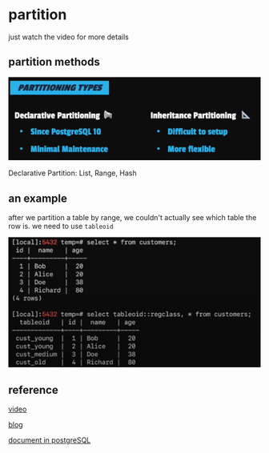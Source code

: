 # partition

just watch the video for more details

## partition methods

![6](../../Image/database/6.png)

Declarative Partition: List, Range, Hash

## an example

after we partition a table by range, we couldn't actually see which table the row is. we need to use `tableoid`

![7](../../Image/database/7.png)

## reference

[video](https://www.youtube.com/watch?v=oJj-pltxBUM)

[blog](https://www.enterprisedb.com/postgres-tutorials/how-use-table-partitioning-scale-postgresql)

[document in postgreSQL](https://www.postgresql.org/docs/current/ddl-partitioning.html#DDL-PARTITIONING-DECLARATIVE)